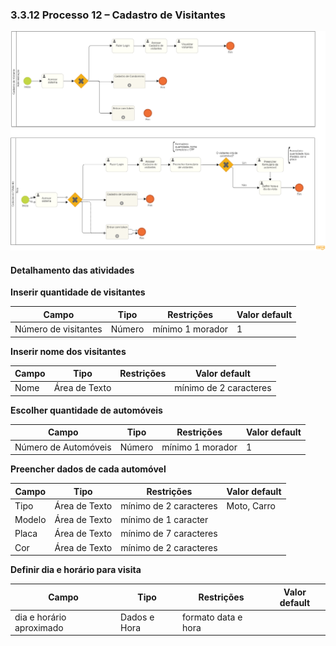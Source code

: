 ### 3.3.12 Processo 12 – Cadastro de Visitantes

![Exemplo de um Modelo BPMN do PROCESSO 1](images/processo-XI-cadastro-de-visitantes.png "Modelo BPMN do Processo 1.")

#### Detalhamento das atividades

**Inserir quantidade de visitantes**

| **Campo**       | **Tipo**         | **Restrições** | **Valor default** |
| ---             | ---              | ---            | ---               |
| Número de visitantes | Número  |     mínimo 1 morador           |       1            |



**Inserir nome dos visitantes**

| **Campo**       | **Tipo**         | **Restrições** | **Valor default** |
| ---             | ---              | ---            | ---               |
| Nome             | Área de Texto  |                |    mínimo de 2 caracteres               |

**Escolher  quantidade de automóveis**

| **Campo**       | **Tipo**         | **Restrições** | **Valor default** |
| ---             | ---              | ---            | ---               |
| Número de Automóveis | Número  |     mínimo 1 morador           |       1            |

**Preencher dados de cada automóvel**

| **Campo**       | **Tipo**         | **Restrições** | **Valor default** |
| ---             | ---              | ---            | ---               |
| Tipo             | Área de Texto  |       mínimo de 2 caracteres         |    Moto, Carro               |
|  Modelo     |      Área de Texto            |        mínimo de 1 caracter        |                   |
|   Placa       |         Área de Texto         |         mínimo de 7 caracteres       |                   |
|   Cor      |         Área de Texto         |         mínimo de 2 caracteres       |                   |

**Definir dia e horário para visita**

| **Campo**       | **Tipo**         | **Restrições** | **Valor default** |
| ---             | ---              | ---            | ---               |
| dia   e horário aproximado        | Dados e Hora   | formato data e hora |                |


